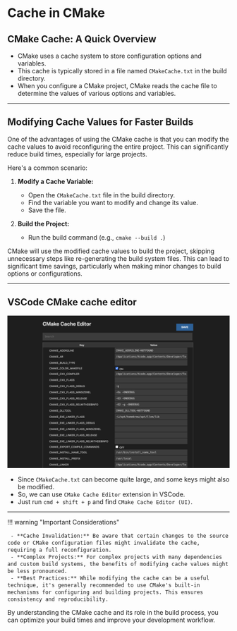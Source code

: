 # Cache in CMake

## CMake Cache: A Quick Overview

- CMake uses a cache system to store configuration options and variables.
- This cache is typically stored in a file named `CMakeCache.txt` in the build directory.
- When you configure a CMake project, CMake reads the cache file to determine the values of various options and variables.

---

## Modifying Cache Values for Faster Builds

One of the advantages of using the CMake cache is that you can modify the cache values to avoid reconfiguring the entire project. This can significantly reduce build times, especially for large projects.

Here's a common scenario:

1. **Modify a Cache Variable:**
   - Open the `CMakeCache.txt` file in the build directory.
   - Find the variable you want to modify and change its value.
   - Save the file.

2. **Build the Project:**
   - Run the build command (e.g., `cmake --build .`)

CMake will use the modified cache values to build the project, skipping unnecessary steps like re-generating the build system files. This can lead to significant time savings, particularly when making minor changes to build options or configurations.

---

## VSCode CMake cache editor

![cmake cache editor](../images/cmake/cmake-cache-editor.png)

- Since `CMakeCache.txt` can become quite large, and some keys might also be modified.
- So, we can use `CMake Cache Editor` extension in VSCode.
- Just run `cmd + shift + p` and find `CMake Cache Editor (UI)`.

---

!!! warning "Important Considerations"

     - **Cache Invalidation:** Be aware that certain changes to the source code or CMake configuration files might invalidate the cache, requiring a full reconfiguration.
     - **Complex Projects:** For complex projects with many dependencies and custom build systems, the benefits of modifying cache values might be less pronounced.
     - **Best Practices:** While modifying the cache can be a useful technique, it's generally recommended to use CMake's built-in mechanisms for configuring and building projects. This ensures consistency and reproducibility.

By understanding the CMake cache and its role in the build process, you can optimize your build times and improve your development workflow.
